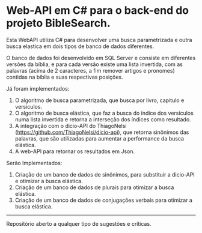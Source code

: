 # Web-API em C# para o back-end do projeto BibleSearch.

Esta WebAPI utiliza C# para desenvolver uma busca parametrizada e outra busca elastica em dois tipos de banco de dados diferentes.

O banco de dados foi desenvolvido em SQL Server e consiste em diferentes versões da bíblia, e para cada versão existe uma lista invertida, com as palavras (acima de 2 caracteres, a fim remover artigos e pronomes) contidas na bíblia e suas respectivas posições.

Já foram implementados:

1. O algoritmo de busca parametrizada, que busca por livro, capitulo e versiculos.
2. O algoritmo de busca elástica, que faz a busca do índice dos versículos numa lista invertida e retorna a interseção dos índices como resultado.
3. A integração com o dicio-API do ThiagoNelsi (https://github.com/ThiagoNelsi/dicio-api), que retorna sinônimos das palavras, que são utilizadas para aumentar a performance da busca elástica.
4. A web-API para retornar os resultados em Json.

Serão Implementados:

1. Criação de um banco de dados de sinônimos, para substituir a dicio-API e otimizar a busca elástica.
2. Criação de um banco de dados de plurais para otimizar a busca elástica.
3. Criação de um banco de dados de conjugações verbais para otimizar a busca elástica.

----

Repositório aberto a qualquer tipo de sugestões e críticas.
